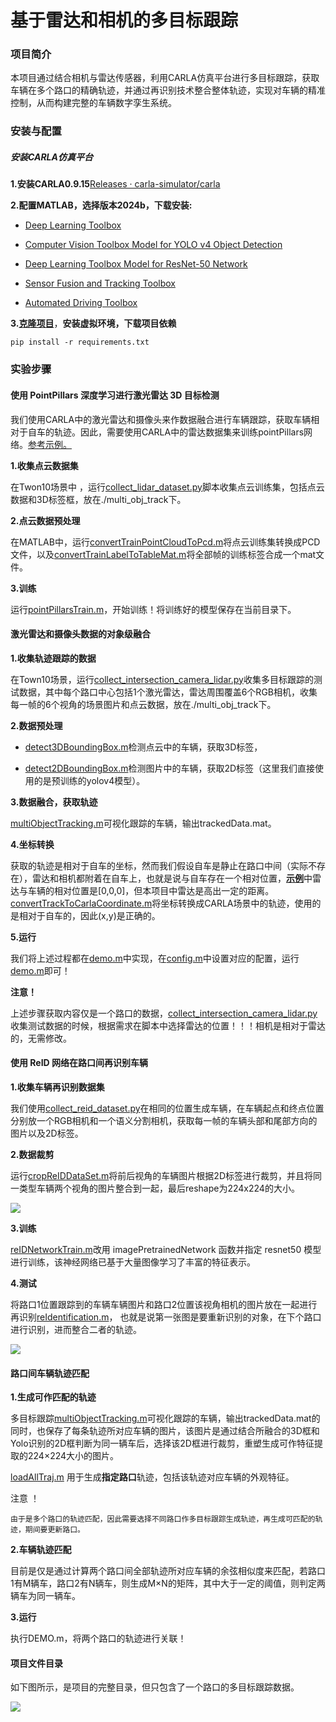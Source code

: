 #                         基于雷达和相机的多目标跟踪 

### **项目简介**

​       本项目通过结合相机与雷达传感器，利用CARLA仿真平台进行多目标跟踪，获取车辆在多个路口的精确轨迹，并通过再识别技术整合整体轨迹，实现对车辆的精准控制，从而构建完整的车辆数字孪生系统。

### 安装与配置

##### 安装CARLA仿真平台

**1.安装CARLA0.9.15**[Releases · carla-simulator/carla](https://github.com/carla-simulator/carla/releases)

**2.配置MATLAB，选择版本2024b，下载安装:**

- [Deep Learning Toolbox](https://ww2.mathworks.cn/help/deeplearning/index.html)


- [Computer Vision Toolbox Model for YOLO v4 Object Detection](https://ww2.mathworks.cn/help/vision/ug/getting-started-with-yolo-v4.html)
- [Deep Learning Toolbox Model for ResNet-50 Network ](https://ww2.mathworks.cn/matlabcentral/fileexchange/64626-deep-learning-toolbox-model-for-resnet-50-network)
- [Sensor Fusion and Tracking Toolbox](https://ww2.mathworks.cn/help/fusion/index.html)
- [Automated Driving Toolbox](https://ww2.mathworks.cn/help/driving/index.html)

**3.[克隆项目](https://github.com/OpenHUTB/traffic_twin)**，**安装虚拟环境，下载项目依赖**

```
pip install -r requirements.txt
```

### 实验步骤

#### **使用 PointPillars 深度学习进行激光雷达 3D 目标检测**

我们使用CARLA中的激光雷达和摄像头来作数据融合进行车辆跟踪，获取车辆相对于自车的轨迹。因此，需要使用CARLA中的雷达数据集来训练pointPillars网络。[参考示例。](https://ww2.mathworks.cn/help/lidar/ug/object-detection-using-pointpillars-network.html#mw_rtc_Lidar3DObjectDetectionUsingPointPillarsExample_M_5DF0B7C9)

**1.收集点云数据集**

在Twon10场景中 ，运行[collect_lidar_dataset.py](./multi_obj_track/collect_lidar_dataset.py)脚本收集点云训练集，包括点云数据和3D标签框，放在./multi_obj_track下。

**2.点云数据预处理**

在MATLAB中，运行[convertTrainPointCloudToPcd.m](./multi_obj_track/convertTrainPointCloudToPcd.m)将点云训练集转换成PCD文件，以及[convertTrainLabelToTableMat.m](./multi_obj_track/convertTrainLabelToTableMat.m)将全部帧的训练标签合成一个mat文件。

**3.训练**

运行[pointPillarsTrain.m](./multi_obj_track/pointPillarsTrain.m)，开始训练！将训练好的模型保存在当前目录下。

#### 激光雷达和摄像头数据的对象级融合

**1.收集轨迹跟踪的数据**

在Town10场景，运行[collect_intersection_camera_lidar.py](./multi_obj_track/collect_intersection_camera_lidar.py)收集多目标跟踪的测试数据，其中每个路口中心包括1个激光雷达，雷达周围覆盖6个RGB相机，收集每一帧的6个视角的场景图片和点云数据，放在./multi_obj_track下。

**2.数据预处理**

- [detect3DBoundingBox.m](./multi_obj_track/detect3DBoundingBox.m)检测点云中的车辆，获取3D标签，


- [detect2DBoundingBox.m](./multi_obj_track/detect2DBoundingBox.m)检测图片中的车辆，获取2D标签（这里我们直接使用的是预训练的yolov4模型）。

**3.数据融合，获取轨迹**

[multiObjectTracking.m](./multi_obj_track/multiObjectTracking.m)可视化跟踪的车辆，输出trackedData.mat。

**4.坐标转换**

获取的轨迹是相对于自车的坐标，然而我们假设自车是静止在路口中间（实际不存在），雷达和相机都附着在自车上，也就是说与自车存在一个相对位置，[**示例**](https://ww2.mathworks.cn/help/fusion/ug/object-level-fusion-of-lidar-and-camera-data-for-vehicle-tracking.html)中雷达与车辆的相对位置是[0,0,0]，但本项目中雷达是高出一定的距离。[convertTrackToCarlaCoordinate.m](./multi_obj_track/convertTrackToCarlaCoordinate.m)将坐标转换成CARLA场景中的轨迹，使用的是相对于自车的，因此(x,y)是正确的。

**5.运行**

我们将上述过程都在[demo.m](./multi_obj_track/demo.m)中实现，在[config.m](./multi_obj_track/config.m)中设置对应的配置，运行[demo.m](./multi_obj_track/demo.m)即可！

**注意！**

上述步骤获取内容仅是一个路口的数据，[collect_intersection_camera_lidar.py](./multi_obj_track/collect_intersection_camera_lidar.py)收集测试数据的时候，根据需求在脚本中选择雷达的位置！！！相机是相对于雷达的，无需修改。

#### 使用 ReID 网络在路口间再识别车辆

**1.收集车辆再识别数据集**

我们使用[collect_reid_dataset.py](./multi_obj_track/collect_reid_dataset.py)在相同的位置生成车辆，在车辆起点和终点位置分别放一个RGB相机和一个语义分割相机，获取每一帧的车辆头部和尾部方向的图片以及2D标签。

**2.数据裁剪**

运行[cropReIDDataSet.m](./multi_obj_track/cropReIDDataSet.m)将前后视角的车辆图片根据2D标签进行裁剪，并且将同一类型车辆两个视角的图片整合到一起，最后reshape为224x224的大小。

![](../img/crop_reid_data.png)

**3.训练**

[reIDNetworkTrain.m](./multi_obj_track/reIDNetworkTrain.m)改用 imagePretrainedNetwork 函数并指定 resnet50 模型进行训练，该神经网络已基于大量图像学习了丰富的特征表示。

**4.测试**

将路口1位置跟踪到的车辆车辆图片和路口2位置该视角相机的图片放在一起进行再识别[reIdentification.m](./multi_obj_track/reIdentification.m)， 也就是说第一张图是要重新识别的对象，在下个路口进行识别，进而整合二者的轨迹。

![](../img/reid.jpg)

#### 路口间车辆轨迹匹配

**1.生成可作匹配的轨迹**

多目标跟踪[multiObjectTracking.m](./multi_obj_track/multiObjectTracking.m)可视化跟踪的车辆，输出trackedData.mat的同时，也保存了每条轨迹所对应车辆的图片，该图片是通过结合所融合的3D框和Yolo识别的2D框判断为同一辆车后，选择该2D框进行裁剪，重塑生成可作特征提取的224×224大小的图片。

[loadAllTraj.m](./multi_obj_track/reID/Utils/loadAllTraj.m) 用于生成**指定路口**轨迹，包括该轨迹对应车辆的外观特征。

注意 ！

```
由于是多个路口的轨迹匹配，因此需要选择不同路口作多目标跟踪生成轨迹，再生成可匹配的轨迹，期间要更新路口。
```

**2.车辆轨迹匹配**

目前是仅是通过计算两个路口间全部轨迹所对应车辆的余弦相似度来匹配，若路口1有M辆车，路口2有N辆车，则生成M×N的矩阵，其中大于一定的阈值，则判定两辆车为同一辆车。

**3.运行**

执行DEMO.m，将两个路口的轨迹进行关联！

#### 项目文件目录

如下图所示，是项目的完整目录，但只包含了一个路口的多目标跟踪数据。

![](../img/project_path.png)
